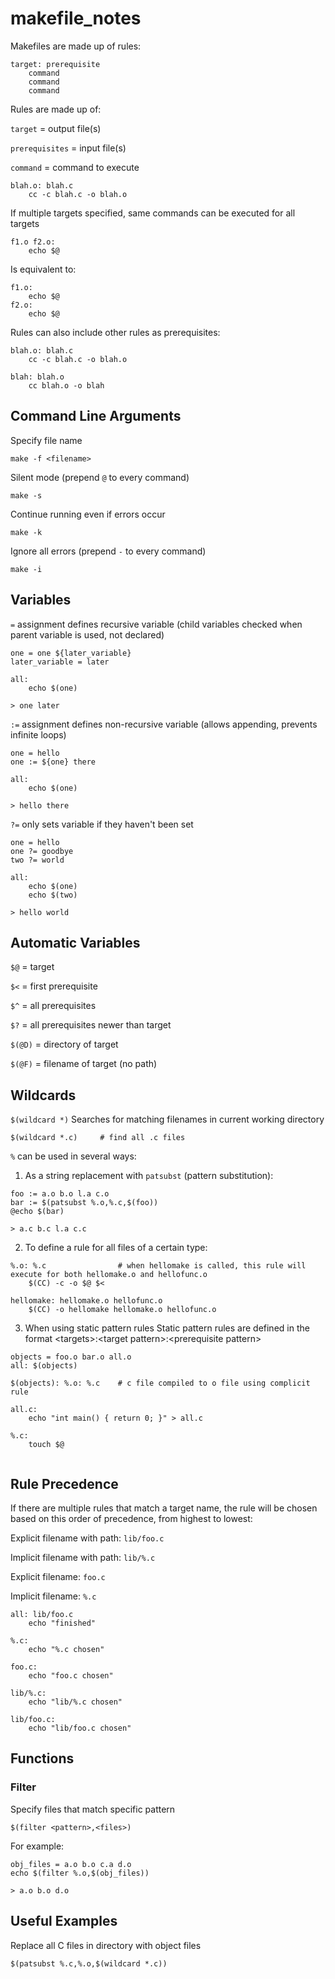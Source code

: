# makefile_notes


Makefiles are made up of rules:
```make
target: prerequisite
    command
    command
    command
```
Rules are made up of:

`target` = output file(s)

`prerequisites` = input file(s)

`command` = command to execute

```make
blah.o: blah.c
    cc -c blah.c -o blah.o
```

If multiple targets specified, same commands can be executed for all targets
```make
f1.o f2.o:
    echo $@
```
Is equivalent to:
```make
f1.o:
    echo $@
f2.o:
    echo $@
```


Rules can also include other rules as prerequisites:

```make
blah.o: blah.c
    cc -c blah.c -o blah.o
    
blah: blah.o
    cc blah.o -o blah
```




## Command Line Arguments

Specify file name
```
make -f <filename>
```

Silent mode (prepend `@` to every command)
```
make -s
```

Continue running even if errors occur
```
make -k
```

Ignore all errors (prepend `-` to every command)
```
make -i
```

## Variables

`=` assignment defines recursive variable (child variables checked when parent variable is used, not declared)
```make
one = one ${later_variable}
later_variable = later

all: 
    echo $(one)

```
```
> one later
```


`:=` assignment defines non-recursive variable (allows appending, prevents infinite loops)
```make
one = hello
one := ${one} there

all: 
    echo $(one)

```
```
> hello there
```



`?=` only sets variable if they haven't been set
```make
one = hello
one ?= goodbye
two ?= world

all: 
    echo $(one)
    echo $(two)

```
```
> hello world
```


## Automatic Variables

`$@` = target

`$<` = first prerequisite

`$^` = all prerequisites

`$?` = all prerequisites newer than target

`$(@D)` = directory of target

`$(@F)` = filename of target (no path)


## Wildcards

`$(wildcard *)` Searches for matching filenames in current working directory
```make
$(wildcard *.c)     # find all .c files
```

`%` can be used in several ways:

1. As a string replacement with `patsubst` (pattern substitution):
```make
foo := a.o b.o l.a c.o
bar := $(patsubst %.o,%.c,$(foo))
@echo $(bar)
```
```
> a.c b.c l.a c.c
```

2. To define a rule for all files of a certain type:
```
%.o: %.c                # when hellomake is called, this rule will execute for both hellomake.o and hellofunc.o
	$(CC) -c -o $@ $<

hellomake: hellomake.o hellofunc.o 
	$(CC) -o hellomake hellomake.o hellofunc.o 
```




3. When using static pattern rules
Static pattern rules are defined in the format \<targets\>:\<target pattern\>:\<prerequisite pattern\>
```make
objects = foo.o bar.o all.o
all: $(objects)
    
$(objects): %.o: %.c    # c file compiled to o file using complicit rule

all.c:
    echo "int main() { return 0; }" > all.c

%.c:
    touch $@
    
```






## Rule Precedence
If there are multiple rules that match a target name, the rule will be chosen based on this order of precedence, from highest to lowest:

Explicit filename with path: `lib/foo.c`

Implicit filename with path: `lib/%.c`

Explicit filename: `foo.c`

Implicit filename: `%.c`

```make
all: lib/foo.c
	echo "finished"

%.c:
	echo "%.c chosen"

foo.c:
	echo "foo.c chosen"

lib/%.c:
	echo "lib/%.c chosen"

lib/foo.c:
	echo "lib/foo.c chosen"
```






## Functions

### Filter
Specify files that match specific pattern
```make
$(filter <pattern>,<files>)
```
For example:
```make
obj_files = a.o b.o c.a d.o
echo $(filter %.o,$(obj_files))
```
```
> a.o b.o d.o
```





## Useful Examples
Replace all C files in directory with object files
```
$(patsubst %.c,%.o,$(wildcard *.c))
```

